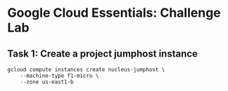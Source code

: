 # Google Cloud Essentials: Challenge Lab

## Task 1: Create a project jumphost instance

```
gcloud compute instances create nucleus-jumphost \
    --machine-type f1-micro \
    --zone us-east1-b
```
